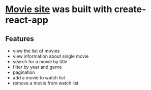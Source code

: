 # [Movie site](https://movie-project265.herokuapp.com/) was built with create-react-app

## Features 

* view the list of movies
* view information about single movie
* search for a movie by title
* filter by year and genre
* pagination
* add a movie to watch list
* remove a movie from watch list
